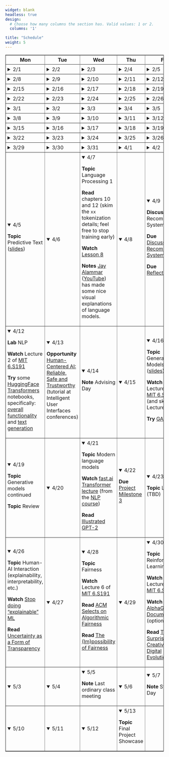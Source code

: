 ```yaml
---
widget: blank
headless: true
design:
  # Choose how many columns the section has. Valid values: 1 or 2.
  columns: '1'

title: "Schedule"
weight: 5
---
```










<table class="daily-calendar" border=1 width=95%>
<colgroup>
<col width = "10%">
<col width = "10%">
<col width = "10%">
<col width = "10%">
<col width = "10%">
</colgroup>
<thead><tr>
<th>Mon</th>
<th>Tue</th>
<th>Wed</th>
<th>Thu</th>
<th>Fri</th>
</tr></thead><tbody><tr>
<!--  0 > -Inf -->
</tr><tr class="past">
<td class = "even"><div><details><summary>2/1</summary><span class = "html"></span></details></div></td>
<td class = "even"><div><details><summary>2/2</summary><span class = "html"></span></details></div></td>
<td class = "even"><div><details><summary>2/3</summary><span class = "html"><p><strong>Topic</strong> Kickoff, <a href="https://teachablemachine.withgoogle.com/train/image">Teachable Machine</a>, Logistics</p>

<p><strong>Read</strong> Syllabus</p>

<p><strong>Resources</strong> <a href="/slides/w1d1/w1d1-intro.html">Day 1 slides</a></p>
</span></details></div></td>
<td class = "even"><div><details><summary>2/4</summary><span class = "html"><p><strong>Quiz</strong> Python review</p>
</span></details></div></td>
<td class = "even"><div><details><summary>2/5</summary><span class = "html"><p><strong>Topic</strong> Lab 0: Warm-up</p>

<p><strong>Notes</strong> 
<details><summary>Lab Logistics</summary></p>

<ul>
<li>Come to Maroon lab. Fill in computers as available, others stand around the sides of
the room (at safe distance) for overview (then move to Gold lab)</li>
<li>People at Maroon lab computers: <strong>reboot into Linux</strong></li>
</ul>

<p></details></p>
</span></details></div></td>
<!--  1 > 0 -->
</tr><tr class="past">
<td class = "even"><div><details><summary>2/8</summary><span class = "html"><p><strong>Topic</strong> Lab 1 (Chapter 1)</p>

<p><strong>Prep</strong> </p>

<ul>
<li>read <a href="https://github.com/fastai/fastbook/blob/master/01_intro.ipynb">DL4C chapter 1</a></li>
<li>Watch <a href="https://course.fast.ai/videos/?lesson=1">Lesson 1 Video</a></li>
<li>Complete reading quiz</li>
</ul>
</span></details></div></td>
<td class = "even"><div><details><summary>2/9</summary><span class = "html"></span></details></div></td>
<td class = "even"><div><details><summary>2/10</summary><span class = "html"><p><strong>Topic</strong> Guest lecture: KVL</p>

<p><strong>Due</strong> Reflection 1</p>
</span></details></div></td>
<td class = "even"><div><details><summary>2/11</summary><span class = "html"><p><strong>Quiz</strong> Quiz 2</p>
</span></details></div></td>
<td class = "even"><div><details><summary>2/12</summary><span class = "html"><p><strong>Topic</strong> Guest lecture: KVL</p>
</span></details></div></td>
<!--  2 > 1 -->
</tr><tr class="past">
<td class = "even"><div><details><summary>2/15</summary><span class = "html"><p><strong>Topic</strong> Lab 1 recap (<a href="/slides/w2d1/w2d1-debrief.html">slides</a>, <a href="https://nbviewer.jupyter.org/github/kcarnold/cs344/blob/main/src/Data_Loading_Code.ipynb">code</a>)</p>

<p><strong>Read</strong> <a href="https://colab.research.google.com/github/fastai/fastbook/blob/master/02_production.ipynb">DL4C chapter 2</a>
  <em>note: ignore the implementation of <code>class DataLoaders</code>.</em></p>

<p><strong>Watch</strong> <a href="https://course.fast.ai/videos/?lesson=2">Lesson 2 Video</a></p>

<p><strong>Quiz</strong> Reading Quiz 2</p>

<p><strong>Assigned</strong> <a href="/activities/homework-1">Homework 1</a></p>
</span></details></div></td>
<td class = "even"><div><details><summary>2/16</summary><span class = "html"></span></details></div></td>
<td class = "even"><div><details><summary>2/17</summary><span class = "html"><p><strong>Topic</strong> Review, Intro to AI Ethics <a href="/slides/w2d2/w2d2-ethics.html">slides</a></p>

<p><strong>Read</strong> </p>

<ul>
<li><a href="https://github.com/fastai/fastbook/blob/master/03_ethics.ipynb">DL4C chapter 3</a> until &ldquo;Topics in Data Ethics&rdquo;</li>
<li>the <strong>table of contents</strong> of the <a href="https://montrealethics.ai/wp-content/uploads/2021/01/State-of-AI-Ethics-Report-January-2021.pdf">January 2021 Montreal AI Ethics Report</a></li>
</ul>

<p><strong>Due</strong> Discussion post about a topic that caught your eye (before class)</p>

<p><strong>Due</strong> Reflection 2</p>
</span></details></div></td>
<td class = "even"><div><details><summary>2/18</summary><span class = "html"></span></details></div></td>
<td class = "even"><div><details><summary>2/19</summary><span class = "html"><p><strong>Topic</strong> Lab 1 extension, homework work</p>
</span></details></div></td>
<!--  3 > 2 -->
</tr><tr class="past">
<td class = "even"><div><details><summary>2/22</summary><span class = "html"><p><strong>Topic</strong> Conceptual Review <a href="/slides/w3d1/w3d1-concepts.html">Slides</a></p>

<p><strong>Read</strong> Finish reading <a href="https://nbviewer.jupyter.org/github/fastai/fastbook/blob/master/03_ethics.ipynb">DL4C chapter 3</a>; <strong>Reading Quiz</strong></p>

<p><strong>Due</strong> <a href="/activities/homework-1">Homework 1</a></p>
</span></details></div></td>
<td class = "even"><div><details><summary>2/23</summary><span class = "html"></span></details></div></td>
<td class = "even"><div><details><summary>2/24</summary><span class = "html"><p><strong>Topic</strong> Conceptual and Practical Review</p>

<p><strong>Due</strong> Reflection 3</p>

<p><strong>Discussion</strong> Reply in last week&#39;s Discussion</p>
</span></details></div></td>
<td class = "even"><div><details><summary>2/25</summary><span class = "html"></span></details></div></td>
<td class = "even"><div><details><summary>2/26</summary><span class = "html"><p><strong>Topic</strong> Exploring Tensors</p>
</span></details></div></td>
<!--  4 > 3 -->
</tr><tr class="past">
<td class = "odd"><div><details><summary>3/1</summary><span class = "html"><p><strong>Topic</strong> Modeling Basics</p>

<p><strong>Watch</strong> <a href="https://course.fast.ai/videos/?lesson=3">Lesson 3 video</a></p>

<p><strong>Read</strong> <a href="https://nbviewer.jupyter.org/github/fastai/fastbook/blob/master/04_mnist_basics.ipynb">DL4C chapter 4</a> until &ldquo;MNIST Loss Function&rdquo; <strong>Reading Quiz</strong></p>
</span></details></div></td>
<td class = "odd"><div><details><summary>3/2</summary><span class = "html"></span></details></div></td>
<td class = "odd"><div><details><summary>3/3</summary><span class = "html"><p><strong>Topic</strong> Modeling Basics</p>

<p><strong>Note</strong> Reflection delayed till next week</p>

<p><strong>Note</strong> Add and upvote <a href="https://calvincollege.sharepoint.com/sites/Section_77915/_layouts/15/Doc.aspx?sourcedoc=%7B11c65f0d-7020-4c67-a7b2-93a5521628a6%7D&amp;action=edit&amp;wd=target%28_Collaboration%20Space%2FWeekly%20Notes.one%7Cf65e590f-924e-461a-ad2d-681cc376dd7c%2FApplication%20Areas%7C334a318a-1626-4e37-91fd-6bf983ef82d4%2F%29&amp;wdorigin=703">application areas</a></p>
</span></details></div></td>
<td class = "odd"><div><details><summary>3/4</summary><span class = "html"><p><strong>Note</strong> Advising Day</p>

<p><strong>Quiz</strong> Technical Check-in</p>

<p><strong>Released</strong> <a href="https://classroom.github.com/a/t9EfXnfw">Portfolio Repos</a></p>
</span></details></div></td>
<td class = "odd"><div><details><summary>3/5</summary><span class = "html"><p><strong>Read</strong> The rest of chapter 4</p>

<p><strong>Watch</strong> The first hour of the <a href="https://course.fast.ai/videos/?lesson=4">Lesson 4 video</a></p>

<p><strong>Topic</strong> <a href="/activities/lab-2">Lab 2: Pull the Chain</a></p>
</span></details></div></td>
<!--  5 > 4 -->
</tr><tr class="past">
<td class = "odd"><div><details><summary>3/8</summary><span class = "html"><p><strong>Watch</strong> The rest of the <a href="https://course.fast.ai/videos/?lesson=4">Lesson 4 video</a> (masks postlude optional but interesting)</p>

<p><strong>Read</strong> ch4 starting at &ldquo;MNIST loss function&rdquo;, chapter 5 until &ldquo;Model Interpretation&rdquo;</p>

<p><strong>Continue</strong> <a href="/activities/lab-2">Lab 2: Pull the Chain</a></p>
</span></details></div></td>
<td class = "odd"><div><details><summary>3/9</summary><span class = "html"></span></details></div></td>
<td class = "odd"><div><details><summary>3/10</summary><span class = "html"><p><strong>Topic</strong> Chapter 5 review</p>

<p><strong>Due</strong> <a href="/activities/reflection-4">Reflection 4</a></p>
</span></details></div></td>
<td class = "odd"><div><details><summary>3/11</summary><span class = "html"><p><strong>Postlab</strong> <a href="/activities/lab-2">Lab 2: Pull the Chain</a></p>
</span></details></div></td>
<td class = "odd"><div><details><summary>3/12</summary><span class = "html"><p><strong>Topic</strong> Lab</p>

<p><strong>Spotlight</strong> <a href="https://compvis.github.io/taming-transformers/">Taming Transformers</a></p>

<p><strong>Assigned</strong> <a href="/activities/homework-2">Homework 2</a></p>

<p><strong>Start</strong> <a href="/activities/lab-3-learning-proportions">Lab 3: Learning Proportions</a></p>
</span></details></div></td>
<!--  6 > 5 -->
</tr><tr class="past">
<td class = "odd"><div><details><summary>3/15</summary><span class = "html"><p><strong>Topic</strong> Lab</p>

<p><strong>Read</strong> Rest of chapter 5, chapter 6</p>

<p><strong>Watch</strong> <a href="https://course.fast.ai/videos/?lesson=6">Lesson 6</a></p>

<p><strong>Continue</strong> <a href="/activities/lab-3-learning-proportions">Lab 3: Learning Proportions</a></p>
</span></details></div></td>
<td class = "odd"><div><details><summary>3/16</summary><span class = "html"></span></details></div></td>
<td class = "odd"><div><details><summary>3/17</summary><span class = "html"><p><strong>Topic</strong> Discussion and review</p>

<p><strong>Assigned</strong> <a href="/activities/discussion-2-facial-recognition">Facial Recognition (Structured Discussion 2)</a></p>

<p><strong>Due</strong> <a href="/activities/reflection-5">Reflection 5</a></p>

<p><strong>Slides</strong> <a href="/slides/w6/w6-elements.html">Where we are now</a></p>
</span></details></div></td>
<td class = "odd"><div><details><summary>3/18</summary><span class = "html"></span></details></div></td>
<td class = "odd"><div><details><summary>3/19</summary><span class = "html"><p><strong>Topic</strong> Lab</p>

<p><strong>Spotlight</strong> <a href="/project">Project Suggestions</a></p>

<p><strong>Due</strong> Fundamentals 000-008 (suggested due date)</p>

<p><strong>Finish</strong> <a href="/activities/lab-3-learning-proportions">Lab 3: Learning Proportions</a></p>
</span></details></div></td>
<!--  7 > 6 -->
</tr><tr class="past">
<td class = "odd"><div><details><summary>3/22</summary><span class = "html"><p><strong>Lab</strong> Logistic Regression</p>

<p><strong>Read</strong> Chapter 7 (active reading optional); Chapter 8; cumulative reading quiz</p>
</span></details></div></td>
<td class = "odd"><div><details><summary>3/23</summary><span class = "html"><p><strong>Note</strong> Advising Day</p>
</span></details></div></td>
<td class = "odd"><div><details><summary>3/24</summary><span class = "html"><p><strong>Topic</strong> Discussion on Facial Recognition Data</p>

<p><strong>Spotlight</strong> <a href="https://paperswithcode.com/newsletter/">PapersWithCode Newsletter</a></p>

<p><strong>Due</strong> Project Proposal Drafts</p>

<p><strong>Post</strong> <a href="/activities/discussion-2-facial-recognition">Facial Recognition (Structured Discussion 2)</a></p>
</span></details></div></td>
<td class = "odd"><div><details><summary>3/25</summary><span class = "html"><p><strong>Due</strong> <a href="/activities/reflection-6">Reflection 6</a></p>
</span></details></div></td>
<td class = "odd"><div><details><summary>3/26</summary><span class = "html"><p><strong>Topic</strong> Nonlinear Regression</p>

<p><strong>Start</strong> <a href="/activities/lab-4-nonlinear-regression">Lab 4: Nonlinear Regression</a></p>
</span></details></div></td>
<!--  8 > 7 -->
</tr><tr class="past">
<td class = "odd"><div><details><summary>3/29</summary><span class = "html"><p><strong>Topic</strong> Collaborative Filtering</p>

<p><strong>Read</strong> Through chapter 9</p>

<p><strong>Watch</strong> <a href="https://course.fast.ai/videos/?lesson=7">Lesson 7</a></p>

<p><strong>Slides</strong> <a href="/slides/w8/w8-tabular.html">Recommender Systems and Collaborative Filtering</a></p>
</span></details></div></td>
<td class = "odd"><div><details><summary>3/30</summary><span class = "html"></span></details></div></td>
<td class = "odd"><div><details><summary>3/31</summary><span class = "html"><p><strong>Topic</strong> Embeddings</p>

<p><strong>Slides</strong> <a href="/slides/w8/w8d2-embeddings.html">Embeddings</a></p>
</span></details></div></td>
<td class = "even"><div><details><summary>4/1</summary><span class = "html"><p><strong>Due</strong> <a href="/activities/project-milestone-2">Project Milestone 2</a></p>
</span></details></div></td>
<td class = "even"><div><details><summary>4/2</summary><span class = "html"><p><strong>Topic</strong> Collaborative Filtering and Embeddings in code</p>
</span></details></div></td>
<!--  9 > 8 -->
</tr><tr>
<td class = "even"><div><details open><summary>4/5</summary><span class = "html"><p><strong>Topic</strong> Predictive Text (<a href="https://cs.calvin.edu/courses/cs/344/ka37/slides/2021-04-05%20Predictive%20Text%20Biases%20Writers.pdf">slides</a>)</p>
</span></details></div></td>
<td class = "even"><div><details open><summary>4/6</summary><span class = "html"></span></details></div></td>
<td class = "even"><div><details open><summary>4/7</summary><span class = "html"><p><strong>Topic</strong> Language Processing 1</p>

<p><strong>Read</strong> chapters 10 and 12 (skim the <code>xx</code> tokenization details; feel free to stop training early)</p>

<p><strong>Watch</strong> <a href="https://course.fast.ai/videos/?lesson=8">Lesson 8</a></p>

<p><strong>Notes</strong> <a href="https://jalammar.github.io/">Jay Alammar</a> (<a href="https://www.youtube.com/channel/UCmOwsoHty5PrmE-3QhUBfPQ">YouTube</a>) has made some nice visual explanations of language models.</p>
</span></details></div></td>
<td class = "even"><div><details open><summary>4/8</summary><span class = "html"></span></details></div></td>
<td class = "even"><div><details open><summary>4/9</summary><span class = "html"><p><strong>Discussion</strong> Recommender Systems</p>

<p><strong>Due</strong> <a href="/activities/discussion-recommender-systems">Discussion: Recommender Systems</a></p>

<p><strong>Due</strong> <a href="/activities/reflection-8">Reflection 8</a></p>
</span></details></div></td>
<!--  10 > 9 -->
</tr><tr>
<td class = "even"><div><details open><summary>4/12</summary><span class = "html"><p><strong>Lab</strong> NLP</p>

<p><strong>Watch</strong> Lecture 2 of <a href="http://introtodeeplearning.com/">MIT 6.S191</a></p>

<p><strong>Try</strong> some <a href="https://huggingface.co/transformers/">HuggingFace Transformers</a> notebooks, specifically: <a href="https://colab.research.google.com/github/huggingface/transformers/blob/master/notebooks/03-pipelines.ipynb">overall functionality</a> and <a href="https://colab.research.google.com/github/huggingface/blog/blob/master/notebooks/02_how_to_generate.ipynb">text generation</a></p>
</span></details></div></td>
<td class = "even"><div><details open><summary>4/13</summary><span class = "html"><p><strong>Opportunity</strong> <a href="https://iui.acm.org/2021/hcai_tutorial.html">Human-Centered AI: Reliable, Safe and Trustworthy</a> (tutorial at Intelligent User Interfaces conferences)</p>
</span></details></div></td>
<td class = "even"><div><details open><summary>4/14</summary><span class = "html"><p><strong>Note</strong> Advising Day</p>
</span></details></div></td>
<td class = "even"><div><details open><summary>4/15</summary><span class = "html"></span></details></div></td>
<td class = "even"><div><details open><summary>4/16</summary><span class = "html"><p><strong>Topic</strong> Generative Models (<a href="/slides/2021-04-16%20Generative%20Models.pdf">slides</a>)</p>

<p><strong>Watch</strong> Lecture 4 of <a href="http://introtodeeplearning.com/">MIT 6.S191</a> (and skim Lecture 3)</p>

<p><strong>Try</strong> <a href="https://poloclub.github.io/ganlab/">GANLab</a></p>
</span></details></div></td>
<!--  11 > 10 -->
</tr><tr>
<td class = "even"><div><details open><summary>4/19</summary><span class = "html"><p><strong>Topic</strong> Generative models continued</p>

<p><strong>Topic</strong> Review</p>
</span></details></div></td>
<td class = "even"><div><details open><summary>4/20</summary><span class = "html"></span></details></div></td>
<td class = "even"><div><details open><summary>4/21</summary><span class = "html"><p><strong>Topic</strong> Modern language models</p>

<p><strong>Watch</strong> <a href="https://www.youtube.com/watch?v=AFkGPmU16QA&amp;list=PLtmWHNX-gukKocXQOkQjuVxglSDYWsSh9&amp;index=19">fast.ai Transformer lecture</a> (from the <a href="https://www.fast.ai/2019/07/08/fastai-nlp/">NLP course</a>)</p>

<p><strong>Read</strong> <a href="https://jalammar.github.io/illustrated-gpt2/">Illustrated GPT-2</a></p>
</span></details></div></td>
<td class = "even"><div><details open><summary>4/22</summary><span class = "html"><p><strong>Due</strong> <a href="/activities/project-milestone-3">Project Milestone 3</a></p>
</span></details></div></td>
<td class = "even"><div><details open><summary>4/23</summary><span class = "html"><p><strong>Topic</strong> Lab (TBD)</p>
</span></details></div></td>
<!--  12 > 11 -->
</tr><tr>
<td class = "even"><div><details open><summary>4/26</summary><span class = "html"><p><strong>Topic</strong> Human-AI Interaction (explainability, interpretability, etc.)</p>

<p><strong>Watch</strong> <a href="https://www.youtube.com/watch?v=I0yrJz8uc5Q">Stop doing &ldquo;explainable&rdquo; ML</a></p>

<p><strong>Read</strong> <a href="https://arxiv.org/abs/2011.07586">Uncertainty as a Form of Transparency</a></p>
</span></details></div></td>
<td class = "even"><div><details open><summary>4/27</summary><span class = "html"></span></details></div></td>
<td class = "even"><div><details open><summary>4/28</summary><span class = "html"><p><strong>Topic</strong> Fairness</p>

<p><strong>Watch</strong> Lecture 6 of <a href="http://introtodeeplearning.com/">MIT 6.S191</a></p>

<p><strong>Read</strong> <a href="https://selects.acm.org/selections/why-algorithmic-fairness">ACM Selects on Algorithmic Fairness</a></p>

<p><strong>Read</strong> <a href="https://cacm.acm.org/magazines/2021/4/251365-the-impossibility-of-fairness/fulltext">The (Im)possibility of Fairness</a></p>
</span></details></div></td>
<td class = "even"><div><details open><summary>4/29</summary><span class = "html"></span></details></div></td>
<td class = "even"><div><details open><summary>4/30</summary><span class = "html"><p><strong>Topic</strong> Reinforcement Learning</p>

<p><strong>Watch</strong> Lecture 5 of <a href="http://introtodeeplearning.com/">MIT 6.S191</a></p>

<p><strong>Watch</strong> <a href="https://www.youtube.com/watch?v=WXuK6gekU1Y">AlphaGo Documentary</a> (optional)</p>

<p><strong>Read</strong> <a href="https://arxiv.org/abs/1803.03453v4">The Surprising Creativity of Digital Evolution</a></p>
</span></details></div></td>
<!--  13 > 12 -->
</tr><tr>
<td class = "odd"><div><details open><summary>5/3</summary><span class = "html"></span></details></div></td>
<td class = "odd"><div><details open><summary>5/4</summary><span class = "html"></span></details></div></td>
<td class = "odd"><div><details open><summary>5/5</summary><span class = "html"><p><strong>Note</strong> Last ordinary class meeting</p>
</span></details></div></td>
<td class = "odd"><div><details open><summary>5/6</summary><span class = "html"></span></details></div></td>
<td class = "odd"><div><details open><summary>5/7</summary><span class = "html"><p><strong>Note</strong> Study Day</p>
</span></details></div></td>
<!--  14 > 13 -->
</tr><tr>
<td class = "odd"><div><details open><summary>5/10</summary><span class = "html"></span></details></div></td>
<td class = "odd"><div><details open><summary>5/11</summary><span class = "html"></span></details></div></td>
<td class = "odd"><div><details open><summary>5/12</summary><span class = "html"></span></details></div></td>
<td class = "odd"><div><details open><summary>5/13</summary><span class = "html"><p><strong>Topic</strong> Final Project Showcase</p>
</span></details></div></td>
</tr></tbody></table>

<!-- Future topics (tentative): -->






<style>
.daily-calendar ul {
  padding-left: 1rem;
}

.daily-calendar details {
  margin-bottom: 0; // override a wowchemy style
}

.daily-calendar td {
    padding: 0;
}

.daily-calendar td > div {
  padding: 5px;
}
</style>
